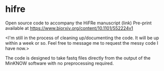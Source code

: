 # hifre
Open source code to accompany the HiFRe manuscript (link)
Pre-print available at https://www.biorxiv.org/content/10.1101/552224v1

<I'm still in the process of cleaning up/documenting the code. It will be up within a week or so. Feel free to message me to request the messy code I have now.>

The code is designed to take fastq files directly from the output of the MinKNOW software with no preprocessing required.
